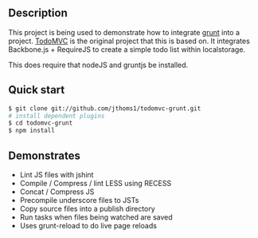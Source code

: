 ## Description

This project is being used to demonstrate how to integrate [grunt][] into
a project. [TodoMVC][] is the original
project that this is based on.  It integrates Backbone.js + RequireJS to 
create a simple todo list within localstorage.

This does require that nodeJS and gruntjs be installed.

## Quick start

```sh
$ git clone git://github.com/jthoms1/todomvc-grunt.git
# install dependent plugins
$ cd todomvc-grunt
$ npm install
```

## Demonstrates

* Lint JS files with jshint
* Compile / Compress / lint LESS using RECESS
* Concat / Compress JS
* Precompile underscore files to JSTs
* Copy source files into a publish directory
* Run tasks when files being watched are saved
* Uses grunt-reload to do live page reloads


[todoMVC]: http://addyosmani.github.com/todomvc
[grunt]: https://github.com/gruntjs/grunt